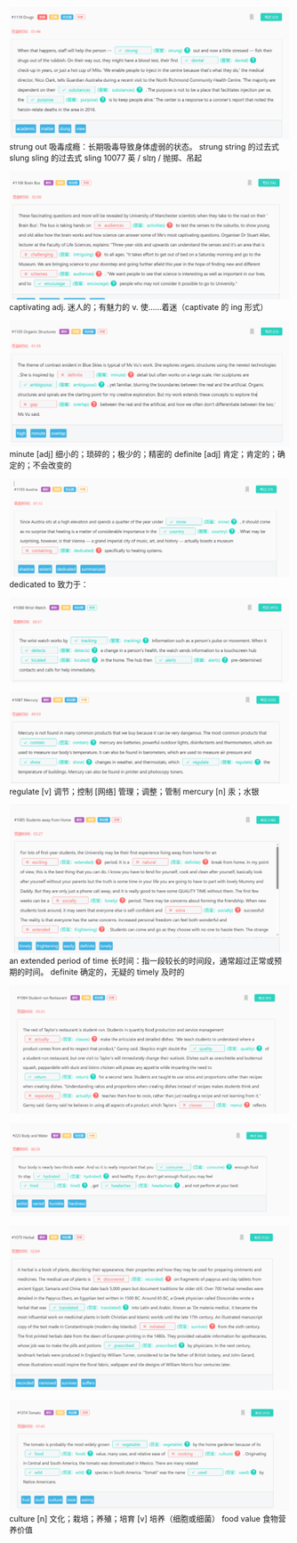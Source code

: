 ![alt text](image.png)
strung out
吸毒成瘾：长期吸毒导致身体虚弱的状态。
strung string 的过去式
slung sling 的过去式
sling
10077
英
/ slɪŋ /
抛掷、吊起


![alt text](image-1.png)
captivating
adj.
迷人的；有魅力的
v.
使……着迷（captivate 的 ing 形式）

![alt text](image-2.png)
minute
[adj] 细小的；琐碎的；极少的；精密的
definite
[adj] 肯定；肯定的；确定的；不会改变的


![alt text](image-3.png)
dedicated to
致力于：

![alt text](image-4.png)

![alt text](image-5.png)
regulate
[v] 调节；控制
[网络] 管理；调整；管制
mercury
[n] 汞；水银

![alt text](image-6.png)
an extended period of time
长时间：指一段较长的时间段，通常超过正常或预期的时间。
definite 确定的，无疑的
timely 及时的

![alt text](image-7.png)

![alt text](image-8.png)

![alt text](image-9.png)

![alt text](image-10.png)
culture
[n] 文化；栽培；养殖；培育
[v] 培养（细胞或细菌）
food value
食物营养价值